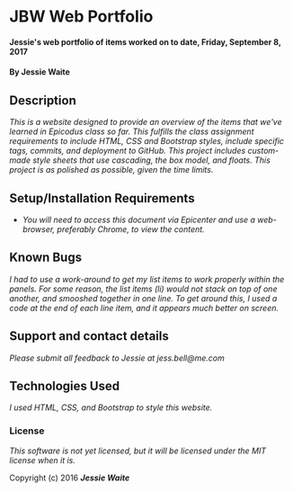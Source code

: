 # JBW Web Portfolio

#### Jessie's web portfolio of items worked on to date, Friday, September 8, 2017

#### By Jessie Waite

## Description

_This is a website designed to provide an overview of the items that we've learned in Epicodus class so far. This fulfills the class assignment requirements to include HTML, CSS and Bootstrap styles, include specific tags, commits, and deployment to GitHub. This project includes custom-made style sheets that use cascading, the box model, and floats. This project is as polished as possible, given the time limits._

## Setup/Installation Requirements

* _You will need to access this document via Epicenter and use a web-browser, preferably Chrome, to view the content._

## Known Bugs

_I had to use a work-around to get my list items to work properly within the panels. For some reason, the list items (li) would not stack on top of one another, and smooshed together in one line. To get around this, I used a <br> code at the end of each line item, and it appears much better on screen._

## Support and contact details

_Please submit all feedback to Jessie at jess.bell@me.com_

## Technologies Used

_I used HTML, CSS, and Bootstrap to style this website._

### License

*This software is not yet licensed, but it will be licensed under the MIT license when it is.*

Copyright (c) 2016 **_Jessie Waite_**
